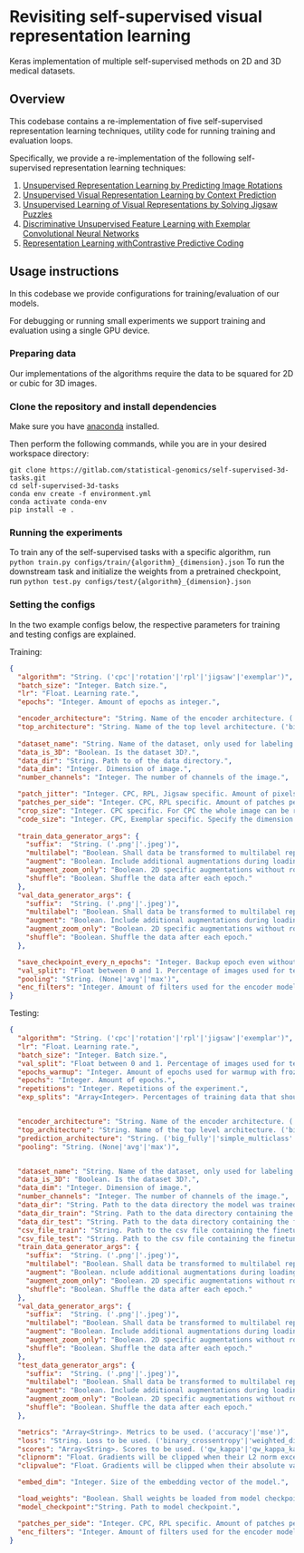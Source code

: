 # Revisiting self-supervised visual representation learning

Keras implementation of multiple self-supervised methods on 2D and 3D medical datasets.

## Overview

This codebase contains a re-implementation of five self-supervised representation learning
techniques, utility code for running training and evaluation loops.

Specifically, we provide a re-implementation of the following self-supervised representation learning techniques:

1.  [Unsupervised Representation Learning by Predicting Image Rotations](https://arxiv.org/abs/1803.07728)
2.  [Unsupervised Visual Representation Learning by Context Prediction](https://arxiv.org/abs/1505.05192)
3.  [Unsupervised Learning of Visual Representations by Solving Jigsaw Puzzles](https://arxiv.org/abs/1603.09246)
4.  [Discriminative Unsupervised Feature Learning with Exemplar Convolutional
    Neural Networks](https://arxiv.org/abs/1406.6909)
5.  [Representation Learning withContrastive Predictive Coding](https://arxiv.org/pdf/1807.03748.pdf)

## Usage instructions

In this codebase we provide configurations for training/evaluation of our models.

For debugging or running small experiments we support training and evaluation using a single GPU device.

### Preparing data

Our implementations of the algorithms require the data to be squared for 2D or cubic for 3D images.

### Clone the repository and install dependencies

Make sure you have [anaconda](https://docs.conda.io/projects/conda/en/latest/user-guide/install/index.html) installed.

Then perform the following commands, while you are in your desired workspace directory:
```shell script
git clone https://gitlab.com/statistical-genomics/self-supervised-3d-tasks.git
cd self-supervised-3d-tasks
conda env create -f environment.yml
conda activate conda-env
pip install -e .
```

### Running the experiments
To train any of the self-supervised tasks with a specific algorithm, run `python train.py configs/train/{algorithm}_{dimension}.json`
To run the downstream task and initialize the weights from a pretrained checkpoint, run `python test.py configs/test/{algorithm}_{dimension}.json`

### Setting the configs

In the two example configs below, the respective parameters for training and testing configs are explained.

Training:
```json 
{
  "algorithm": "String. ('cpc'|'rotation'|'rpl'|'jigsaw'|'exemplar')",
  "batch_size": "Integer. Batch size.",
  "lr": "Float. Learning rate.",
  "epochs": "Integer. Amount of epochs as integer.",

  "encoder_architecture": "String. Name of the encoder architecture. ('DenseNet121'|'InceptionV3'|'ResNet50'|'ResNet50V2'|'ResNet101'|'ResNet101V2'|'ResNet152'|'InceptionResNetV2')",
  "top_architecture": "String. Name of the top level architecture. ('big_fully'|'simple_multiclass'|'unet_3d_upconv'|'unet_3d_upconv_patches') ",
    
  "dataset_name": "String. Name of the dataset, only used for labeling the log data.",
  "data_is_3D": "Boolean. Is the dataset 3D?.",
  "data_dir": "String. Path to of the data directory.",
  "data_dim": "Integer. Dimension of image.",
  "number_channels": "Integer. The number of channels of the image.",

  "patch_jitter": "Integer. CPC, RPL, Jigsaw specific. Amount of pixels the jitter every patch should have.",
  "patches_per_side": "Integer. CPC, RPL specific. Amount of patches per dimension. 2 patches per side result in 8 patches for a 2D and 16 patches for a 3D image.",
  "crop_size": "Integer. CPC specific. For CPC the whole image can be randomly cropped to a smaller size to make the self-supervised task harder",
  "code_size": "Integer. CPC, Exemplar specific. Specify the dimension of the latent space",
  
  "train_data_generator_args": {
    "suffix":  "String. ('.png'|'.jpeg')",
    "multilabel": "Boolean. Shall data be transformed to multilabel representation. (0 => [0, 0], 1 => [1, 0], 2 => [1, 1]",
    "augment": "Boolean. Include additional augmentations during loading the data. 2D augmentations: zooming, rotating. 3D augmentations: flipping, color distortion, rotation",
    "augment_zoom_only": "Boolean. 2D specific augmentations without rotating the image.",
    "shuffle": "Boolean. Shuffle the data after each epoch."
  },
  "val_data_generator_args": {
    "suffix":  "String. ('.png'|'.jpeg')",
    "multilabel": "Boolean. Shall data be transformed to multilabel representation. (0 => [0, 0], 1 => [1, 0], 2 => [1, 1]",
    "augment": "Boolean. Include additional augmentations during loading the data. 2D augmentations: zooming, rotating. 3D augmentations: flipping, color distortion, rotation",
    "augment_zoom_only": "Boolean. 2D specific augmentations without rotating the image.",
    "shuffle": "Boolean. Shuffle the data after each epoch."
  },

  "save_checkpoint_every_n_epochs": "Integer. Backup epoch even without improvements every n epochs.",
  "val_split": "Float between 0 and 1. Percentage of images used for test, None for no validation set.",
  "pooling": "String. (None|'avg'|'max')",
  "enc_filters": "Integer. Amount of filters used for the encoder model"
}
```

Testing:
```json
{
  "algorithm": "String. ('cpc'|'rotation'|'rpl'|'jigsaw'|'exemplar')",
  "lr": "Float. Learning rate.",
  "batch_size": "Integer. Batch size.",
  "val_split": "Float between 0 and 1. Percentage of images used for test. None for no validation set.",
  "epochs_warmup": "Integer. Amount of epochs used for warmup with frozen weights. ",
  "epochs": "Integer. Amount of epochs.",
  "repetitions": "Integer. Repetitions of the experiment.",
  "exp_splits": "Array<Integer>. Percentages of training data that should be used for the experiments. ([100,10,1,50,25])",


  "encoder_architecture": "String. Name of the encoder architecture. ('DenseNet121'|'InceptionV3'|'ResNet50'|'ResNet50V2'|'ResNet101'|'ResNet101V2'|'ResNet152'|'InceptionResNetV2')",
  "top_architecture": "String. Name of the top level architecture. ('big_fully'|'simple_multiclass'|'unet_3d_upconv'|'unet_3d_upconv_patches')",
  "prediction_architecture": "String. ('big_fully'|'simple_multiclass'|'unet_3d_upconv')",
  "pooling": "String. (None|'avg'|'max')",


  "dataset_name": "String. Name of the dataset, only used for labeling the log data.",
  "data_is_3D": "Boolean. Is the dataset 3D?.",
  "data_dim": "Integer. Dimension of image.",
  "number_channels": "Integer. The number of channels of the image.",
  "data_dir": "String. Path to the data directory the model was trained on.",
  "data_dir_train": "String. Path to the data directory containing the finetuning train data.",
  "data_dir_test": "String. Path to the data directory containing the finetuning test data.",
  "csv_file_train": "String. Path to the csv file containing the finetuning train data.",
  "csv_file_test": "String. Path to the csv file containing the finetuning test data.",
  "train_data_generator_args": {
    "suffix":  "String. ('.png'|'.jpeg')",
    "multilabel": "Boolean. Shall data be transformed to multilabel representation. (0 => [0, 0], 1 => [1, 0], 2 => [1, 1]",
    "augment": "Boolean. nclude additional augmentations during loading the data. 2D augmentations: zooming, rotating. 3D augmentations: flipping, color distortion, rotation.",
    "augment_zoom_only": "Boolean. 2D specific augmentations without rotating the image.",
    "shuffle": "Boolean. Shuffle the data after each epoch."
  },
  "val_data_generator_args": {
    "suffix":  "String. ('.png'|'.jpeg')",
    "multilabel": "Boolean. Shall data be transformed to multilabel representation. (0 => [0, 0], 1 => [1, 0], 2 => [1, 1]",
    "augment": "Boolean. Include additional augmentations during loading the data. 2D augmentations: zooming, rotating. 3D augmentations: flipping, color distortion, rotation",
    "augment_zoom_only": "Boolean. 2D specific augmentations without rotating the image.",
    "shuffle": "Boolean. Shuffle the data after each epoch."
  },
  "test_data_generator_args": {
    "suffix":  "String. ('.png'|'.jpeg')",
    "multilabel": "Boolean. Shall data be transformed to multilabel representation. (0 => [0, 0], 1 => [1, 0], 2 => [1, 1]",
    "augment": "Boolean. Include additional augmentations during loading the data. 2D augmentations: zooming, rotating. 3D augmentations: flipping, color distortion, rotation",
    "augment_zoom_only": "Boolean. 2D specific augmentations without rotating the image.",
    "shuffle": "Boolean. Shuffle the data after each epoch."
  },

  "metrics": "Array<String>. Metrics to be used. ('accuracy'|'mse')",
  "loss": "String. Loss to be used. ('binary_crossentropy'|'weighted_dice_loss'|'weighted_sum_loss'|'weighted_categorical_crossentropy'|'jaccard_distance')",
  "scores": "Array<String>. Scores to be used. ('qw_kappa'|'qw_kappa_kaggle'|'cat_accuracy'|'cat_acc_kaggle'|'dice'|'jaccard')",
  "clipnorm": "Float. Gradients will be clipped when their L2 norm exceeds this value.",
  "clipvalue": "Float. Gradients will be clipped when their absolute value exceeds this value.",

  "embed_dim": "Integer. Size of the embedding vector of the model.",

  "load_weights": "Boolean. Shall weights be loaded from model checkpoint.",
  "model_checkpoint":"String. Path to model checkpoint.",

  "patches_per_side": "Integer. CPC, RPL specific. Amount of patches per dimension. 2 patches per side result in 8 patches for a 2D and 16 patches for a 3D image.",
  "enc_filters": "Integer. Amount of filters used for the encoder model"
}
```